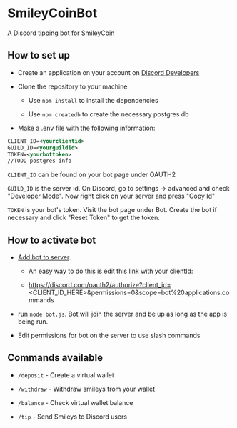 # SmileyCoinBot
A Discord tipping bot for SmileyCoin

## How to set up

- Create an application on your account on [Discord Developers](https://discord.com/developers/applications/)

- Clone the repository to your machine

  - Use `npm install` to install the dependencies
    
  - Use `npm createdb` to create the necessary postgres db

- Make a .env file with the following information:
```xml
CLIENT_ID=<yourclientid>
GUILD_ID=<yourguildid>
TOKEN=<yourbottoken>
//TODO postgres info
```
`CLIENT_ID` can be found on your bot page under OAUTH2

`GUILD_ID` is the server id. On Discord, go to settings -> advanced and check "Developer Mode". Now right click on your server and press "Copy Id"

`TOKEN` is your bot's token. Visit the bot page under Bot. Create the bot if necessary and click "Reset Token" to get the token.
    
    
## How to activate bot

- [Add bot to server](https://discordjs.guide/preparations/adding-your-bot-to-servers.html#bot-invite-links). 

  - An easy way to do this is edit this link with your clientId: 

  - https://discord.com/oauth2/authorize?client_id=<CLIENT_ID_HERE>&permissions=0&scope=bot%20applications.commands

- run `node bot.js`. Bot will join the server and be up as long as the app is being run.

- Edit permissions for bot on the server to use slash commands

## Commands available


- `/deposit` - Create a virtual wallet

- `/withdraw` - Withdraw smileys from your wallet

- `/balance` - Check virtual wallet balance

- `/tip` - Send Smileys to Discord users
